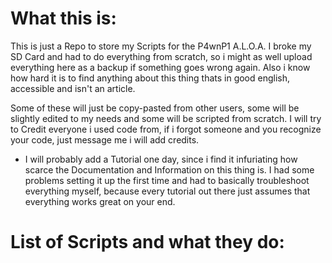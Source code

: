 # What this is:
This is just a Repo to store my Scripts for the P4wnP1 A.L.O.A.
I broke my SD Card and had to do everything from scratch, so i might as well upload everything here as a backup if something goes wrong again.
Also i know how hard it is to find anything about this thing thats in good english, accessible and isn't an article.

Some of these will just be copy-pasted from other users, some will be slightly edited to my needs and some will be scripted from scratch.
I will try to Credit everyone i used code from, if i forgot someone and you recognize your code, just message me i will add credits.

* I will probably add a Tutorial one day, since i find it infuriating how scarce the Documentation and Information on this thing is. I had some problems setting it up the first time and had to basically troubleshoot everything myself, because every tutorial out there just assumes that everything works great on your end.


# List of Scripts and what they do:
